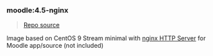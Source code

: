 ### moodle:4.5-nginx
> [Repo source](https://github.com/krestomatio/container_builder/tree/master/moodle/moodle45_nginx124)

Image based on CentOS 9 Stream minimal with [nginx HTTP Server](https://nginx.org/) for Moodle app/source (not included)
